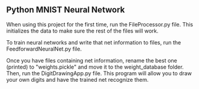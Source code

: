 ## Python MNIST Neural Network
When using this project for the first time, run the FileProcessor.py file.
This initializes the data to make sure the rest of the files will work.

To train neural networks and write that net information to files, run the FeedforwardNeuralNet.py file.

Once you have files containing net information, rename the best one (printed) to "weights.pickle"
and move it to the weight_database folder.
Then, run the DigitDrawingApp.py file.
This program will allow you to draw your own digits and have the trained net recognize them.
